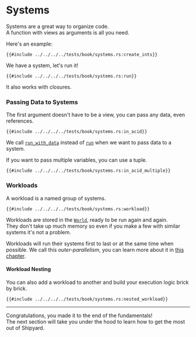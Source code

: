 # Systems

Systems are a great way to organize code.  
A function with views as arguments is all you need.

Here's an example:
```rust, noplaypen
{{#include ../../../../tests/book/systems.rs:create_ints}}
```

We have a system, let's run it!

```rust, noplaypen
{{#include ../../../../tests/book/systems.rs:run}}
```

It also works with closures.

### Passing Data to Systems

The first argument doesn't have to be a view, you can pass any data, even references.

```rust, noplaypen
{{#include ../../../../tests/book/systems.rs:in_acid}}
```

We call [`run_with_data`](https://docs.rs/shipyard/0.5/shipyard/struct.World.html#method.run_with_data) instead of [`run`](https://docs.rs/shipyard/0.5/shipyard/struct.World.html#method.run) when we want to pass data to a system.

If you want to pass multiple variables, you can use a tuple.

```rust, noplaypen
{{#include ../../../../tests/book/systems.rs:in_acid_multiple}}
```

### Workloads

A workload is a named group of systems.

```rust, noplaypen
{{#include ../../../../tests/book/systems.rs:workload}}
```

Workloads are stored in the [`World`](https://docs.rs/shipyard/0.5/shipyard/struct.World.html), ready to be run again and again.  
They don't take up much memory so even if you make a few with similar systems it's not a problem.

Workloads will run their systems first to last or at the same time when possible. We call this _outer-parallelism_, you can learn more about it in [this chapter](../going-further/parallelism.md).

#### Workload Nesting

You can also add a workload to another and build your execution logic brick by brick.

```rust, noplaypen
{{#include ../../../../tests/book/systems.rs:nested_workload}}
```

---

Congratulations, you made it to the end of the fundamentals!  
The next section will take you under the hood to learn how to get the most out of Shipyard.
